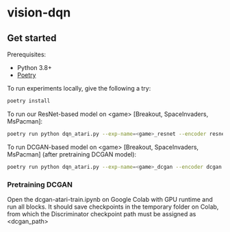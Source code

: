 # vision-dqn
## Get started

Prerequisites:
* Python 3.8+
* [Poetry](https://python-poetry.org)

To run experiments locally, give the following a try:

```bash
poetry install
```
To run our ResNet-based model on \<game\> [Breakout, SpaceInvaders, MsPacman]:
```bash
poetry run python dqn_atari.py --exp-name=<game>_resnet --encoder resnet --gym-id <game>NoFrameskip-v4
```

To run DCGAN-based model on \<game\> [Breakout, SpaceInvaders, MsPacman] (after pretraining DCGAN model):
```bash
poetry run python dqn_atari.py --exp-name=<game>_dcgan --encoder dcgan --dcgan_path <dcgan_path> --gym-id <game>NoFrameskip-v4
```

### Pretraining DCGAN
Open the dcgan-atari-train.ipynb on Google Colab with GPU runtime and run all blocks. It should save checkpoints in the temporary folder on Colab, from which the Discriminator checkpoint path must be assigned as \<dcgan_path\>
